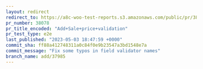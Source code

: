 ```yaml
---
layout: redirect
redirect_to: https://a8c-woo-test-reports.s3.amazonaws.com/public/pr/38078/e2e/index.html
pr_number: 38078
pr_title_encoded: "Add+Sale+price+validation"
pr_test_type: e2e
last_published: "2023-05-03 18:47:59 +0000"
commit_sha: ff88a412748311a0c84f0e9b23547a3bd1548e7a
commit_message: "Fix some typos in field validator names"
branch_name: add/37985
---
```

